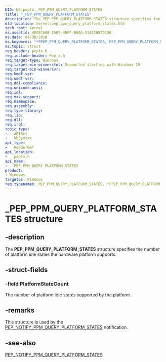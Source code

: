 ```yaml
---
UID: NS:pepfx._PEP_PPM_QUERY_PLATFORM_STATES
title: "_PEP_PPM_QUERY_PLATFORM_STATES"
description: The PEP_PPM_QUERY_PLATFORM_STATES structure specifies the number of platform idle states the hardware platform supports.
old-location: kernel\pep_ppm_query_platform_states.htm
tech.root: kernel
ms.assetid: 488EC668-15B9-4B6F-B8AA-3142DB87D19B
ms.date: 04/30/2018
ms.keywords: "*PPEP_PPM_QUERY_PLATFORM_STATES, PEP_PPM_QUERY_PLATFORM_STATES, PEP_PPM_QUERY_PLATFORM_STATES structure [Kernel-Mode Driver Architecture], PPEP_PPM_QUERY_PLATFORM_STATES, PPEP_PPM_QUERY_PLATFORM_STATES structure pointer [Kernel-Mode Driver Architecture], _PEP_PPM_QUERY_PLATFORM_STATES, kernel.pep_ppm_query_platform_states, pepfx/PEP_PPM_QUERY_PLATFORM_STATES, pepfx/PPEP_PPM_QUERY_PLATFORM_STATES"
ms.topic: struct
req.header: pepfx.h
req.include-header: Pep_x.h
req.target-type: Windows
req.target-min-winverclnt: Supported starting with Windows 10.
req.target-min-winversvr: 
req.kmdf-ver: 
req.umdf-ver: 
req.ddi-compliance: 
req.unicode-ansi: 
req.idl: 
req.max-support: 
req.namespace: 
req.assembly: 
req.type-library: 
req.lib: 
req.dll: 
req.irql: 
topic_type:
-	APIRef
-	kbSyntax
api_type:
-	HeaderDef
api_location:
-	pepfx.h
api_name:
-	PEP_PPM_QUERY_PLATFORM_STATES
product:
- Windows
targetos: Windows
req.typenames: PEP_PPM_QUERY_PLATFORM_STATES, *PPEP_PPM_QUERY_PLATFORM_STATES
---
```


# _PEP_PPM_QUERY_PLATFORM_STATES structure


## -description


The <b>PEP_PPM_QUERY_PLATFORM_STATES</b> structure specifies the number of platform idle states the hardware platform supports.


## -struct-fields




### -field PlatformStateCount

The number of platform idle states supported by the platform.


## -remarks



This structure is used by the <a href="https://msdn.microsoft.com/library/windows/hardware/mt186827">PEP_NOTIFY_PPM_QUERY_PLATFORM_STATES</a> notification.




## -see-also




<a href="https://msdn.microsoft.com/library/windows/hardware/mt186827">PEP_NOTIFY_PPM_QUERY_PLATFORM_STATES</a>
 

 


